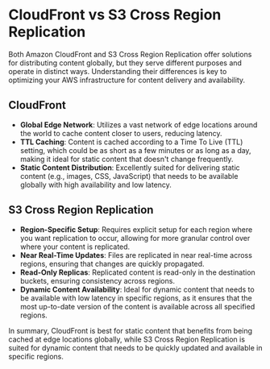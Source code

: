 # CloudFront vs S3 Cross Region Replication

Both Amazon CloudFront and S3 Cross Region Replication offer solutions for distributing content globally, but they serve different purposes and operate in distinct ways. Understanding their differences is key to optimizing your AWS infrastructure for content delivery and availability.

## CloudFront

- **Global Edge Network**: Utilizes a vast network of edge locations around the world to cache content closer to users, reducing latency.
- **TTL Caching**: Content is cached according to a Time To Live (TTL) setting, which could be as short as a few minutes or as long as a day, making it ideal for static content that doesn't change frequently.
- **Static Content Distribution**: Excellently suited for delivering static content (e.g., images, CSS, JavaScript) that needs to be available globally with high availability and low latency.

## S3 Cross Region Replication

- **Region-Specific Setup**: Requires explicit setup for each region where you want replication to occur, allowing for more granular control over where your content is replicated.
- **Near Real-Time Updates**: Files are replicated in near real-time across regions, ensuring that changes are quickly propagated.
- **Read-Only Replicas**: Replicated content is read-only in the destination buckets, ensuring consistency across regions.
- **Dynamic Content Availability**: Ideal for dynamic content that needs to be available with low latency in specific regions, as it ensures that the most up-to-date version of the content is available across all specified regions.

In summary, CloudFront is best for static content that benefits from being cached at edge locations globally, while S3 Cross Region Replication is suited for dynamic content that needs to be quickly updated and available in specific regions.